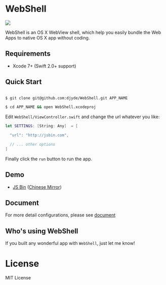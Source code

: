 # WebShell

![](http://7mnoy7.com1.z0.glb.clouddn.com/github/workflow-with-frame.png?imageView/2/w/1280)

WebShell is an OS X WebView shell, which help you easily bundle the Web Apps to native OS X app without coding.

## Requirements

- Xcode 7+ (Swift 2.0+ support)

## Quick Start

```bash

$ git clone git@github.com:djyde/WebShell.git APP_NAME

$ cd APP_NAME && open WebShell.xcodeproj

```

Edit `WebShell/ViewController.swift` and change the url whatever you like:

```swift
let SETTINGS: [String: Any]  = [

  "url": "http://jsbin.com",

  // ... other options
]
```

Finally click the `run` button to run the app.

## Demo

- [JS Bin](https://github.com/djyde/WebShell/releases/download/untagged-26c400bf436fb0f55e9b/JSBin.zip) ([Chinese Mirror](http://7mnoy7.com1.z0.glb.clouddn.com/JSBin.zip))

## Document

For more detail configurations, please see [document](https://github.com/djyde/WebShell/wiki/How-to-build-a-WebShell-based-application)

## Who's using WebShell

If you built any wonderful app with `WebShell`, just let me know!

# License

MIT License